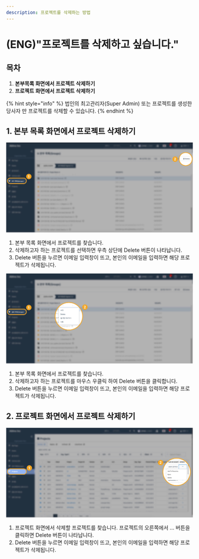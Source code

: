 ```yaml
---
description: 프로젝트를 삭제하는 방법
---
```


# \(ENG\)"프로젝트를 삭제하고 싶습니다."

## 목차

1. **본부목록 화면에서 프로젝트 삭제하기**  
2. **프로젝트 화면에서 프로젝트 삭제하기** 

{% hint style="info" %}
법인의 최고관리자\(Super Admin\) 또는 프로젝트를 생성한 당사자 만 프로젝트를 삭제할 수 있습니다.
{% endhint %}

## 1. 본부 목록 화면에서 프로젝트 삭제하기

![Organization View &amp;gt; &#xBCF8;&#xBD80; &#xBAA9;&#xB85D; \(Groups\) &amp;gt; &#xD504;&#xB85C;&#xC81D;&#xD2B8; &#xCC3E;&#xAE30; &amp;gt; Delete](../.gitbook/assets/2-copy-3.jpg)

1. 본부 목록 화면에서 프로젝트를 찾습니다.
2. 삭제하고자 하는 프로젝트를 선택하면 우측 상단에 Delete 버튼이 나타납니다.
3. Delete 버튼을 누르면 이메일 입력창이 뜨고, 본인의 이메일을 입력하면 해당 프로젝트가 삭제됩니다.

![Organization View &amp;gt; &#xBCF8;&#xBD80; &#xBAA9;&#xB85D; \(Groups\) &amp;gt; &#xD504;&#xB85C;&#xC81D;&#xD2B8; &#xCC3E;&#xAE30; &amp;gt; &#xB9C8;&#xC6B0;&#xC2A4; &#xC6B0;&#xD074;&#xB9AD; &amp;gt; Delete ](../.gitbook/assets/2-copy-4.jpg)

1. 본부 목록 화면에서 프로젝트를 찾습니다.
2. 삭제하고자 하는 프로젝트를 마우스 우클릭 하여 Delete 버튼을 클릭합니다. 
3. Delete 버튼을 누르면 이메일 입력창이 뜨고, 본인의 이메일을 입력하면 해당 프로젝트가 삭제됩니다. 

## 2. 프로젝트 화면에서 프로젝트 삭제하기

![Organization View &amp;gt; Projects &amp;gt; Three-dots button &amp;gt; Delete ](../.gitbook/assets/2-copy-5.jpg)

1. 프로젝트 화면에서 삭제할 프로젝트를 찾습니다. 프로젝트의 오른쪽에서 ... 버튼을 클릭하면 Delete 버튼이 나타납니다.
2. Delete 버튼을 누르면 이메일 입력창이 뜨고, 본인의 이메일을 입력하면 해당 프로젝트가 삭제됩니다.

